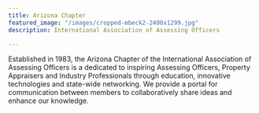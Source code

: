 ```yaml
---
title: Arizona Chapter
featured_image: "/images/cropped-mbeck2-2400x1299.jpg"
description: International Association of Assessing Officers

---
```

Established in 1983, the Arizona Chapter of the International Association of Assessing Officers is a dedicated to inspiring Assessing Officers, Property Appraisers and Industry Professionals through education, innovative technologies and state-wide networking. We provide a portal for communication between members to collaboratively share ideas and enhance our knowledge.
